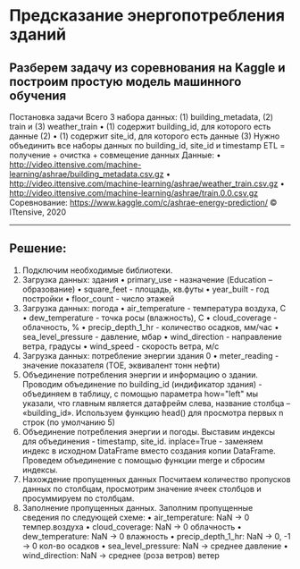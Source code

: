 # Предсказание энергопотребления зданий
## Разберем задачу из соревнования на Kaggle и построим простую модель машинного обучения
Постановка задачи
Всего 3 набора данных: 
(1) building_metadata, 
(2) train и 
(3) weather_train
•	(1) содержит building_id, для которого есть данные (2)
•	(1) содержит site_id, для которого есть данные (3)
Нужно объединить все наборы данных по building_id, site_id и timestamp ETL = получение + очистка + совмещение данных
Данные:
•	http://video.ittensive.com/machine-learning/ashrae/building_metadata.csv.gz
•	http://video.ittensive.com/machine-learning/ashrae/weather_train.csv.gz
•	http://video.ittensive.com/machine-learning/ashrae/train.0.0.csv.gz Соревнование: https://www.kaggle.com/c/ashrae-energy-prediction/
© ITtensive, 2020
___
## Решение:
1) Подключим необходимые библиотеки.
2) Загрузка данных: здания
•	primary_use - назначение (Education – образование)
•	square_feet - площадь, кв.футы
•	year_built - год постройки
•	floor_count - число этажей
3) Загрузка данных: погода
•	air_temperature - температура воздуха, С
•	dew_temperature - точка росы (влажность), С
•	cloud_coverage - облачность, %
•	precip_depth_1_hr - количество осадков, мм/час
•	sea_level_pressure - давление, мбар
•	wind_direction - направление ветра, градусы
•	wind_speed - скорость ветра, м/с
4) Загрузка данных: потребление энергии здания 0
•	meter_reading - значение показателя (TOE, эквивалент тонн нефти)
5) Объединение потребления энергии и информацию о здании. 
Проводим объединение по building_id (индификатор здания) - объединяем в таблицу, с помощью параметра how="left" мы указали, что главным является датафрейм слева, название столбца – «building_id». Используем функцию head() для просмотра первых n строк (по умолчанию 5)
6) Объединение потребления энергии и погоды.
Выставим индексы для объединения - timestamp, site_id. inplace=True - заменяем индекс в исходном DataFrame вместо создания копии DataFrame.
Проведем объединение с помощью функции merge и сбросим индексы.
7) Нахождение пропущенных данных
Посчитаем количество пропусков данных по столбцам, просмотрим значение ячеек столбцов и просуммируем по столбцам. 
8) Заполнение пропущенных данных. Заполним пропущенные сведения по следующей схеме:
•	air_temperature: NaN -> 0                            темпер.воздуха
•	cloud_coverage: NaN -> 0                             облачность
•	dew_temperature: NaN -> 0                            влажность
•	precip_depth_1_hr: NaN -> 0, -1 -> 0                 кол-во осадков
•	sea_level_pressure: NaN -> среднее                   давление
•	wind_direction: NaN -> среднее (роза ветров)         ветер



